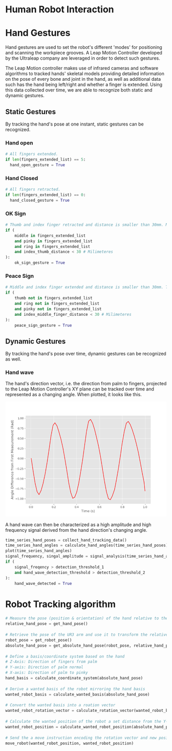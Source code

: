 # Human Robot Interaction

# Hand Gestures

Hand gestures are used to set the robot's different 'modes' for positioning and scanning the workpiece grooves. A Leap Motion Controller developed by the Ultraleap company are leveraged in order to detect such gestures.

The Leap Motion controller makes use of infrared cameras and software algorithms to tracked hands' skeletal models providing detailed information on the pose of every bone and joint in the hand, as well as additional data such has the hand being left/right and whether a finger is extended. Using this data collected over time, we are able to recognize both static and dynamic gestures. 

## Static Gestures

By tracking the hand's pose at one instant, static gestures can be recognized.

### Hand open
```python
# All fingers extended.
if len(fingers_extended_list) == 5:
  hand_open_gesture = True
```

### Hand Closed

```python
# All fingers retracted.
if len(fingers_extended_list) == 0:
  hand_closed_gesture = True
```

### OK Sign

```python
# Thumb and index finger retracted and distance is smaller than 30mm. Middle, ring, pinky finger extended
if (
    middle in fingers_extended_list
    and pinky in fingers_extended_list
    and ring in fingers_extended_list
    and index_thumb_distance < 30 # Milimeteres
):
    ok_sign_gesture = True

```

### Peace Sign

```python
# Middle and index finger extended and distance is smaller than 30mm. Thumb, ring, pinky finger retracted.
if (
    thumb not in fingers_extended_list
    and ring not in fingers_extended_list
    and pinky not in fingers_extended_list
    and index_middle_finger_distance < 30 # Milimeteres
):
    peace_sign_gesture = True
```

## Dynamic Gestures

By tracking the hand's pose over time, dynamic gestures can be recognized as well.

### Hand wave

The hand's direction vector, i.e. the direction from palm to fingers, projected to the Leap Motion Controller's XY plane can be tracked over time and represented as a changing angle. When plotted, it looks like this.

![](Figure_1.png)

A hand wave can then be characterized as a high amplitude and high frequency signal derived from the hand direction's changing angle.

```python
time_series_hand_poses = collect_hand_tracking_data()
time_series_hand_angles = calculate_hand_angles(time_series_hand_poses)
plot(time_series_hand_angles)
signal_frequency, singal_amplitude = signal_analysis(time_series_hand_angles)
if (
    signal_freqency > detection_threshold_1
    and hand_wave_detection_threshold > detection_threshold_2
):
    hand_wave_detected = True

```

# Robot Tracking algorithm

```python
# Measure the pose (position & orientation) of the hand relative to the Leap Motion Controller
relative_hand_pose = get_hand_pose()

# Retrieve the pose of the UR3 arm and use it to transform the relative position of the hand into the absolute coordinate frame of the UR3 Arm
robot_pose = get_robot_pose()
absolute_hand_pose = get_absolute_hand_pose(robot_pose, relative_hand_pose)

# Define a basis/coordinate system based on the hand
# Z-Axis: Direction of fingers from palm
# Y-axis: Direction of palm normal
# X-axis: Direction of palm to pinky
hand_basis = calculate_coordinate_system(absolute_hand_pose)

# Derive a wanted basis of the robot mirroring the hand basis
wanted_robot_basis = calculate_wanted_basis(absolute_hand_pose)

# Convert the wanted basis into a roation vector
wanted_robot_rotation_vector = calculate_rotation_vector(wanted_robot_basis)

# Calculate the wanted position of the robot a set distance from the Y-component of the hand basis, i.e. the vector pointing out from the palm.
wanted_robot_position = calculate_wanted_robot_position(absolute_hand_pose, robot_hand_distance)

# Send the a move instruction encoding the rotation vector and new position to the UR robot
move_robot(wanted_robot_position, wanted_robot_position)
```




